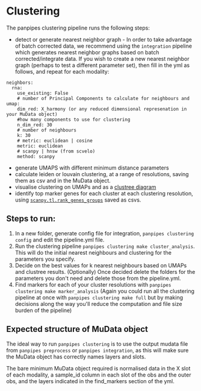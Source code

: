 Clustering
==========

The panpipes clustering pipeline runs the following steps:
- detect or generate nearest neighbor graph - In order to take advantage of batch corrected data, we recommend using the `integration` pipeline which generates nearest neighbor graphs based on batch corrected/integrate data. If you wish to create a new nearest neighbor graph (perhaps to test a different parameter set), then fill in the yml as follows, and repeat for each modality: 
```
neighbors:
  rna:
    use_existing: False
    # number of Principal Components to calculate for neighbours and umap:
    dim_red: X_harmony (or any reduced dimensional represenation in your MuData object)
    #how many components to use for clustering
    n_dim_red: 30
    # number of neighbours
    k: 30
    # metric: euclidean | cosine
    metric: euclidean
    # scanpy | hnsw (from scvelo)
    method: scanpy
```
- generate UMAPS with different minimum distance parameters
- calculate leiden or louvain clustering, at a range of resolutions, saving them as csv and in the MuData object.
- visualise clustering on UMAPs and as a [clustree diagram](https://lazappi.github.io/clustree/articles/clustree.html)
- identify top marker genes for each cluster at each clustering resolution, using [`scanpy.tl.rank_genes_groups`](https://scanpy.readthedocs.io/en/stable/generated/scanpy.tl.rank_genes_groups.html) saved as csvs. 


## Steps to run:
1.  In a new folder, generate config file for integration,
    `panpipes clustering config` and edit the pipeline.yml file.
2.  Run the clustering pipeline
    `panpipes clustering make cluster_analysis`. This will do the
    initial nearest neighbours and clustering for the parameters you
    specify.
3.  Decide on the best values for k nearest neighbours based on UMAPs
    and clustree results. (Optionally) Once decided delete the folders for the
    parameters you don't need and delete those from the pipeline.yml.
4.  Find markers for each of your cluster resolutions with
    `panpipes clustering make marker_analysis` (Again you could run all
    the clustering pipeline at once with `panpipes clustering make full`
    but by making decisions along the way you'll reduce the computation
    and file size burden of the pipeline)

## Expected structure of MuData object
The ideal way to run `panpipes clustering` is to use the output mudata file from `panpipes preprocess` or `panpipes integration`, as this will make sure the MuData object has correctly names layers and slots. 

The bare minimum MuData object required is normalised data in the X slot of each modality,  a sample_id column in each slot of the obs and the outer obs, and the layers indicated in the find_markers section of the yml.
